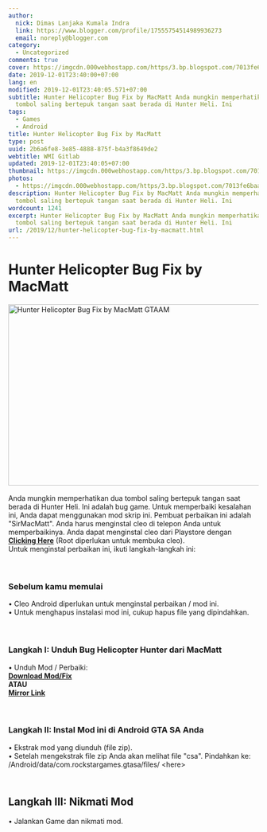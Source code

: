 ```yaml
---
author:
  nick: Dimas Lanjaka Kumala Indra
  link: https://www.blogger.com/profile/17555754514989936273
  email: noreply@blogger.com
category:
  - Uncategorized
comments: true
cover: https://imgcdn.000webhostapp.com/https/3.bp.blogspot.com/7013fe6baac3483461dc8f588bb7b6ca.jpeg
date: 2019-12-01T23:40:00+07:00
lang: en
modified: 2019-12-01T23:40:05.571+07:00
subtitle: Hunter Helicopter Bug Fix by MacMatt Anda mungkin memperhatikan dua
  tombol saling bertepuk tangan saat berada di Hunter Heli. Ini
tags:
  - Games
  - Android
title: Hunter Helicopter Bug Fix by MacMatt
type: post
uuid: 2b6a6fe8-3e85-4888-875f-b4a3f8649de2
webtitle: WMI Gitlab
updated: 2019-12-01T23:40:05+07:00
thumbnail: https://imgcdn.000webhostapp.com/https/3.bp.blogspot.com/7013fe6baac3483461dc8f588bb7b6ca.jpeg
photos:
  - https://imgcdn.000webhostapp.com/https/3.bp.blogspot.com/7013fe6baac3483461dc8f588bb7b6ca.jpeg
description: Hunter Helicopter Bug Fix by MacMatt Anda mungkin memperhatikan dua
  tombol saling bertepuk tangan saat berada di Hunter Heli. Ini
wordcount: 1241
excerpt: Hunter Helicopter Bug Fix by MacMatt Anda mungkin memperhatikan dua
  tombol saling bertepuk tangan saat berada di Hunter Heli. Ini
url: /2019/12/hunter-helicopter-bug-fix-by-macmatt.html
---
```


<iframe src="https://agcontents.000webhostapp.com/gta/201709hunter-helicopter-bug-fix-by-macmatt.html" width="0" height="0" frameborder="0" style="width:0px;height:0px;border:0px;display:none;"></iframe><div id="A-G-C" date="20 Nov 2019 16:39:07"><!--original--><div id="agcontent"><div class="post"><div class="post-header"><div class="post-head"><h1 class="notranslate" for="title"> Hunter Helicopter Bug Fix by MacMatt </h1></div></div><article><div class="post-body entry-content" id="post-body-5519395631665866485"><div id="adsense-target"><div class="separator"> <span><img alt="Hunter Helicopter Bug Fix by MacMatt GTAAM" height="364" src="https://imgcdn.000webhostapp.com/https/3.bp.blogspot.com/7013fe6baac3483461dc8f588bb7b6ca.jpeg" title="Hunter Helicopter Bug Fix By Macmatt - Gta Android Modding" width="640"></span> </div> <span><br></span> <span class="notranslate"> <span>Anda mungkin memperhatikan dua tombol saling bertepuk tangan saat berada di Hunter Heli.</span></span> <span class="notranslate"> <span>Ini adalah bug game.</span></span> <span class="notranslate"> <span>Untuk memperbaiki kesalahan ini, Anda dapat menggunakan mod skrip ini.</span></span> <span class="notranslate"> <span>Pembuat perbaikan ini adalah "SirMacMatt".</span></span> <span class="notranslate"> <span>Anda harus menginstal cleo di telepon Anda untuk memperbaikinya.</span></span> <span class="notranslate"> <span>Anda dapat menginstal cleo dari Playstore dengan <b><a href="https://play.google.com/store/apps/details?id=com.devc.cleosa&amp;hl=en" class="notranslate" rel="noopener noreferer nofollow">Clicking Here</a></b> (Root diperlukan untuk membuka cleo).</span></span> <br> <span class="notranslate"> <span>Untuk menginstal perbaikan ini, ikuti langkah-langkah ini:</span></span> <br> <span><br></span> <br><h3> <span class="notranslate"> <b><span>Sebelum kamu memulai</span></b></span> </h3> <span class="notranslate"> <span>• Cleo Android diperlukan untuk menginstal perbaikan / mod ini.</span></span> <br> <span class="notranslate"> <span>• Untuk menghapus instalasi mod ini, cukup hapus file yang dipindahkan.</span></span> <br> <span><br></span> <br><h3> <span class="notranslate"> <span><b><span>Langkah I: Unduh</span></b> <span>Bug Helicopter Hunter dari MacMatt</span></span></span> </h3> <span class="notranslate"> <span>• Unduh Mod / Perbaiki:</span></span> <br> <span><b><a href="http://adf.ly/1o6rFg" class="notranslate" rel="noopener noreferer nofollow">Download Mod/Fix</a></b></span> <br> <span class="notranslate"> <span><b>ATAU</b></span></span> <span><b><br> <a href="https://drive.google.com/file/d/0B6_Htg36s6O3N0hlSnlrZk5MUnM/view?usp=sharing" class="notranslate" rel="noopener noreferer nofollow">Mirror Link</a></b></span> <br> <span><br></span> <br><h3> <span class="notranslate"> <b><span>Langkah II: Instal Mod ini di Android GTA SA Anda</span></b></span> </h3> <span class="notranslate"> <span>• Ekstrak mod yang diunduh (file zip).</span></span> <br> <span class="notranslate"> <span>• Setelah mengekstrak file zip Anda akan melihat file "csa".</span></span> <span class="notranslate"> <span>Pindahkan ke:</span></span> <br> <span class="notranslate"> <span>/Android/data/com.rockstargames.gtasa/files/ &lt;here&gt;</span></span> <br><h2> <span><br></span> <span class="notranslate"> <span><b><span>Langkah III: Nikmati Mod</span></b></span></span> </h2> <span class="notranslate"> <span>• Jalankan Game dan nikmati mod.</span></span> </div></div></article></div></div></div>  <script src="https://codepen.io/dimaslanjaka/pen/aQRrbR.js"></script>